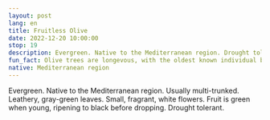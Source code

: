 ```yaml
---
layout: post
lang: en
title: Fruitless Olive
date: 2022-12-20 10:00:00
stop: 19
description: Evergreen. Native to the Mediterranean region. Drought tolerant.
fun_fact: Olive trees are longevous, with the oldest known individual being 3,350 years old, located in Abrantes, Portugal.
native: Mediterranean region
---
```

Evergreen. Native to the Mediterranean region. Usually multi-trunked. Leathery, gray-green leaves. Small, fragrant, white flowers. Fruit is green when young, ripening to black before dropping. Drought tolerant.
